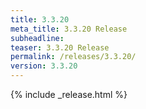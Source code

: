 ```yaml
---
title: 3.3.20
meta_title: 3.3.20 Release
subheadline: 
teaser: 3.3.20 Release
permalink: /releases/3.3.20/
version: 3.3.20
---
```


{% include _release.html %}
